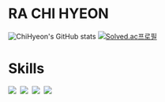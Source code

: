 # RA CHI HYEON

![ChiHyeon's GitHub stats](https://github-readme-stats.vercel.app/api?username=rachihyeon&show_icons=true&theme=dracula)
[![Solved.ac프로필](http://mazassumnida.wtf/api/v2/generate_badge?boj=skallook)](https://solved.ac/skallook)

# Skills
<p>
  <img src="https://img.shields.io/badge/C-A8B9CC?style=flat-square&logo=C&logoColor=white">&nbsp  
  <img src="https://img.shields.io/badge/C++-00599C?style=flat-square&logo=C%2B%2B&logoColor=white">&nbsp 
  <img src="https://img.shields.io/badge/Python-3766AB?style=flat-square&logo=Python&logoColor=white">&nbsp 
  <img src="https://img.shields.io/badge/java-007396?style=for-the-badge&logo=java&logoColor=white">&nbsp 
</p>

<!--
**rachihyeon/rachihyeon** is a ✨ _special_ ✨ repository because its `README.md` (this file) appears on your GitHub profile.

Here are some ideas to get you started:

- 🔭 I’m currently working on ...
- 🌱 I’m currently learning ...
- 👯 I’m looking to collaborate on ...
- 🤔 I’m looking for help with ...
- 💬 Ask me about ...
- 📫 How to reach me: ...
- 😄 Pronouns: ...
- ⚡ Fun fact: ...
-->
